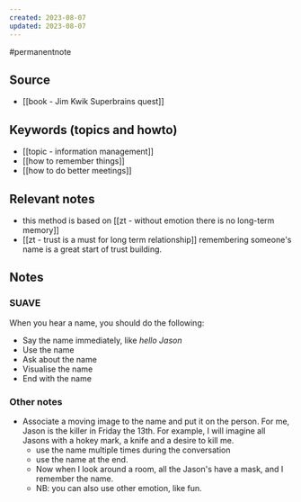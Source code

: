 ```yaml
---
created: 2023-08-07
updated: 2023-08-07
---
```

#permanentnote

## Source 
- [[book - Jim Kwik Superbrains quest]]

##  Keywords (topics and howto)
- [[topic - information management]]
-  [[how to remember things]] 
-  [[how to do better meetings]] 

## Relevant notes
- this method is based on [[zt - without emotion there is no long-term memory]] 
- [[zt - trust is a must for long term relationship]] remembering someone's name is a great start of trust building.

## Notes
### SUAVE
When you hear a name, you should do the following:
- Say the name immediately, like *hello Jason*
- Use the name
- Ask about the name
- Visualise the name
- End with the name

### Other notes
- Associate a moving image to the name and put it on the person. For me, Jason is the killer in Friday the 13th. For example, I will imagine all Jasons with a hokey mark, a knife and a desire to kill me. 
	- use the name multiple times during the conversation
	- use the name at the end. 
    - Now when I look around a room, all the Jason's have a mask, and I remember the name. 
    - NB: you can also use other emotion, like fun. 
